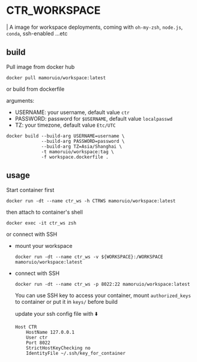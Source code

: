 # CTR_WORKSPACE

| A image for workspace deployments, coming with `oh-my-zsh`, `node.js`, `conda`, ssh-enabled ...etc

## build

Pull image from docker hub

```shell
docker pull mamoruio/workspace:latest
```

or build from dockerfile

arguments:

-   USERNAME: your username, default value `ctr`
-   PASSWORD: password for `$USERNAME`, default value `localpasswd`
-   TZ: your timezone, default value `Etc/UTC`

```shell
docker build --build-arg USERNAME=username \
             --build-arg PASSWORD=password \
             --build-arg TZ=Asia/Shanghai \
             -t mamoruio/workspace:tag \
             -f workspace.dockerfile .
```

## usage

Start container first

```shell
docker run -dt --name ctr_ws -h CTRWS mamoruio/workspace:latest
```

then attach to container's shell

```shell
docker exec -it ctr_ws zsh
```

or connect with SSH

-   mount your workspace

    ```shell
    docker run -dt --name ctr_ws -v ${WORKSPACE}:/WORKSPACE mamoruio/workspace:latest
    ```

-   connect with SSH

    ```shell
    docker run -dt --name ctr_ws -p 8022:22 mamoruio/workspace:latest
    ```

    You can use SSH key to access your container, mount `authorized_keys` to container or put it in `keys/` before build

    update your ssh config file with ⬇️

    ```
    Host CTR
        HostName 127.0.0.1
        User ctr
        Port 8022
        StrictHostKeyChecking no
        IdentityFile ~/.ssh/key_for_container
    ```
